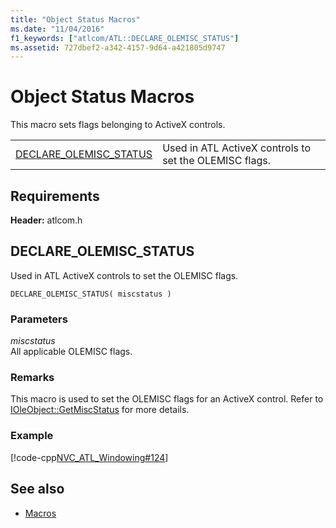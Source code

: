 ```yaml
---
title: "Object Status Macros"
ms.date: "11/04/2016"
f1_keywords: ["atlcom/ATL::DECLARE_OLEMISC_STATUS"]
ms.assetid: 727dbef2-a342-4157-9d64-a421805d9747
---
```

# Object Status Macros

This macro sets flags belonging to ActiveX controls.

|||
|-|-|
|[DECLARE_OLEMISC_STATUS](#declare_olemisc_status)|Used in ATL ActiveX controls to set the OLEMISC flags.|

## Requirements

**Header:** atlcom.h

##  <a name="declare_olemisc_status"></a>  DECLARE_OLEMISC_STATUS

Used in ATL ActiveX controls to set the OLEMISC flags.

```
DECLARE_OLEMISC_STATUS( miscstatus )
```

### Parameters

*miscstatus*<br/>
All applicable OLEMISC flags.

### Remarks

This macro is used to set the OLEMISC flags for an ActiveX control. Refer to [IOleObject::GetMiscStatus](/windows/desktop/api/oleidl/nf-oleidl-ioleobject-getmiscstatus) for more details.

### Example

[!code-cpp[NVC_ATL_Windowing#124](../../atl/codesnippet/cpp/object-status-macros_1.h)]

## See also

- [Macros](../../atl/reference/atl-macros.md)
